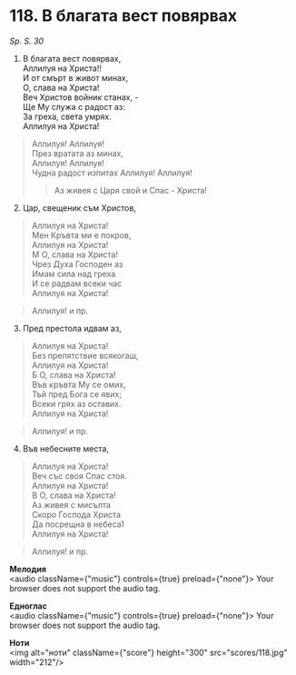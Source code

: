 # 118. В благата вест повярвах  

*Sp. S. 30*  

1. В благата вест повярвах,  
Аллилуя на Христа!!  
И от смърт в живот минах,  
О, слава на Христа!  
Веч Христов войник станах, -  
Ще Му служа с радост аз:  
За греха, света умрях.  
Аллилуя на Христа!  

> Аллилуя! Аллилуя!  
> През вратата аз минах,  
> Аллилуя! Аллилуя!  
> Чудна радост изпитах
> Аллилуя! Аллилуя!  
>> Аз живея с Царя свой и Спас - Христа!  

2. Цар, свещеник съм Христов,  

> Аллилуя на Христа!  
Мен Кръвта ми е покров,  
> Аллилуя на Христа!  
М О, слава на Христа!  
Чрез Духа Господен аз  
Имам сила над греха  
И се радвам всеки час  
Аллилуя на Христа!  

> Аллилуя! и пр.  

3. Пред престола идвам аз,  

> Аллилуя на Христа!  
Без препятствие всякогаш,  
> Аллилуя на Христа!  
Б О, слава на Христа!  
Във кръвта Му се омих,  
Тъй пред Бога се явих;  
Всеки грях аз оставих.  
Аллилуя на Христа!  

> Аллилуя! и пр.  

4. Във небесните места,  

> Аллилуя на Христа!  
Веч със своя Спас стоя.  
> Аллилуя на Христа!  
В О, слава на Христа!  
Аз живея с мисълта  
Скоро Господа Христа  
Да посрещна в небеса1  
Аллилуя на Христа!  

> Аллилуя! и пр.  

__Мелодия__  
<audio className={"music"} controls={true} preload={"none"}><source src="mp3/118.mp3" type="audio/mpeg"/>
Your browser does not support the audio tag.
</audio>  

__Едноглас__  
<audio className={"music"} controls={true} preload={"none"}><source src="transp/118.mp3" type="audio/mpeg"/>
Your browser does not support the audio tag.
</audio>  

__Ноти__  
<img alt="ноти" className={"score"} height="300" src="scores/118.jpg" width="212"/>
